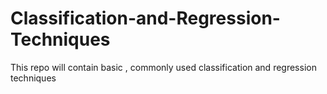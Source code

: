 # Classification-and-Regression-Techniques
This repo will contain basic , commonly used classification and regression techniques
